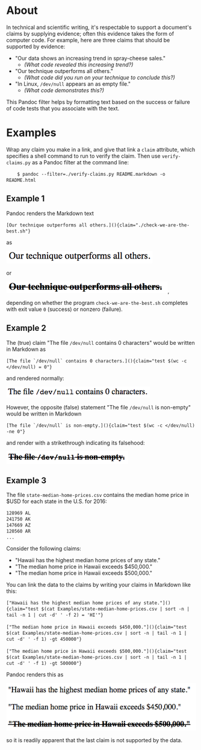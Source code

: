 # About

In technical and scientific writing, it's respectable to support a document's claims by supplying evidence; often this evidence takes the form of computer code. For example, here are three claims that should be supported by evidence:

- "Our data shows an increasing trend in spray-cheese sales."
    - *(What code revealed this increasing trend?)*
- "Our technique outperforms all others."
    - *(What code did you run on your technique to conclude this?)*
- "In Linux, `/dev/null` appears an as empty file."
    - *(What code demonstrates this?)*

This Pandoc filter helps by formatting text based on the success or failure of code tests that you associate with the text.

# Examples

Wrap any claim you make in a link, and give that link a `claim` attribute, which specifies a shell command to run to verify the claim. Then use `verify-claims.py` as a Pandoc filter at the command line:

        $ pandoc --filter=./verify-claims.py README.markdown -o README.html

## Example 1

Pandoc renders the Markdown text

    [Our technique outperforms all others.](){claim="./check-we-are-the-best.sh"}

as

![](Images/success.png)

or

![](Images/failure.png),

depending on whether the program `check-we-are-the-best.sh` completes with exit value `0` (success) or nonzero (failure).


## Example 2


The (true) claim "The file `/dev/null` contains 0 characters" would be written in Markdown as

    [The file `/dev/null` contains 0 characters.](){claim="test $(wc -c </dev/null) = 0"}

and rendered normally:

![](Images/null0.png)

However, the opposite (false) statement "The file `/dev/null` is non-empty" would be written in Markdown

    [The file `/dev/null` is non-empty.](){claim="test $(wc -c </dev/null) -ne 0"}

and render with a strikethrough indicating its falsehood:

![](Images/null1.png)



## Example 3

The file `state-median-home-prices.csv` contains the median home price in $USD for each state in the U.S. for 2016:

    128969 AL
    241750 AK
    147669 AZ
    120560 AR
    ...

Consider the following claims:

- "Hawaii has the highest median home prices of any state."
- "The median home price in Hawaii exceeds $450,000."
- "The median home price in Hawaii exceeds $500,000."


You can link the data to the claims by writing your claims in Markdown like this:

    ["Hawaii has the highest median home prices of any state."](){claim="test $(cat Examples/state-median-home-prices.csv | sort -n | tail -n 1 | cut -d' ' -f 2) = 'HI'"}

    ["The median home price in Hawaii exceeds $450,000."](){claim="test $(cat Examples/state-median-home-prices.csv | sort -n | tail -n 1 | cut -d' ' -f 1) -gt 450000"}

    ["The median home price in Hawaii exceeds $500,000."](){claim="test $(cat Examples/state-median-home-prices.csv | sort -n | tail -n 1 | cut -d' ' -f 1) -gt 500000"}

Pandoc renders this as

![](Images/home-prices.png)

so it is readily apparent that the last claim is not supported by the data.
